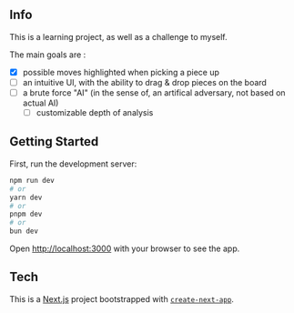 ## Info

This is a learning project, as well as a challenge to myself.

The main goals are :
- [x] possible moves highlighted when picking a piece up
- [ ] an intuitive UI, with the ability to drag & drop pieces on the board
- [ ] a brute force "AI" (in the sense of, an artifical adversary, not based on actual AI)
  - [ ] customizable depth of analysis

## Getting Started

First, run the development server:

```bash
npm run dev
# or
yarn dev
# or
pnpm dev
# or
bun dev
```

Open [http://localhost:3000](http://localhost:3000) with your browser to see the app.

## Tech

This is a [Next.js](https://nextjs.org/) project bootstrapped with [`create-next-app`](https://github.com/vercel/next.js/tree/canary/packages/create-next-app).
